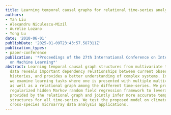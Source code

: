 ```yaml
---
title: Learning temporal causal graphs for relational time-series analysis
authors:
- Yan Liu
- Alexandru Niculescu-Mizil
- Aurélie Lozano
- Yong Lu
date: '2010-06-01'
publishDate: '2025-01-09T23:43:57.587311Z'
publication_types:
- paper-conference
publication: '*Proceedings of the 27th International Conference on International Conference
  on Machine Learning*'
abstract: Learning temporal causal graph structures from multivariate time-series
  data reveals important dependency relationships between current observations and
  histories, and provides a better understanding of complex systems. In this paper,
  we examine learning tasks where one is presented with multiple multivariate time-series,
  as well as a relational graph among the different time-series. We propose an L1
  regularized hidden Markov random field regression framework to leverage the information
  provided by the relational graph and jointly infer more accurate temporal causal
  structures for all time-series. We test the proposed model on climate modeling and
  cross-species microarray data analysis applications.
---
```

